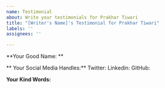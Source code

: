 ```yaml
---
name: Testimonial
about: Write your testimonials for Prakhar Tiwari
title: "[Writer's Name]'s Testimonial for Prakhar Tiwari"
labels: ''
assignees: ''

---
```


**Your Good Name: **

** Your Social Media Handles:**
Twitter: 
Linkedin: 
GitHub:

**Your Kind Words:**

